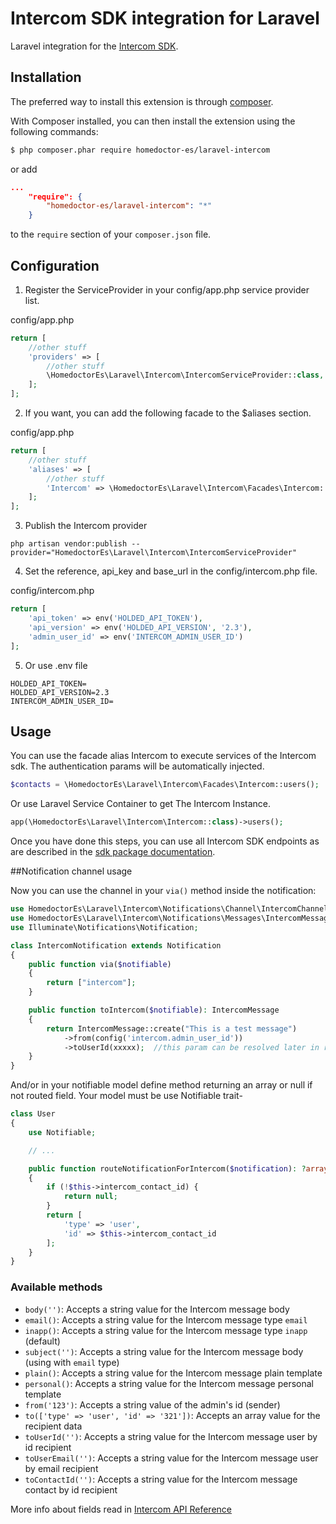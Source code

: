 Intercom SDK integration for Laravel
===================================
Laravel integration for the [Intercom SDK](https://github.com/intercom/intercom-php).

## Installation

The preferred way to install this extension is through [composer](http://getcomposer.org/download/).

With Composer installed, you can then install the extension using the following commands:

```bash
$ php composer.phar require homedoctor-es/laravel-intercom
```

or add

```json
...
    "require": {
        "homedoctor-es/laravel-intercom": "*"
    }
```

to the ```require``` section of your `composer.json` file.

## Configuration

1. Register the ServiceProvider in your config/app.php service provider list.

config/app.php
```php
return [
    //other stuff
    'providers' => [
        //other stuff
        \HomedoctorEs\Laravel\Intercom\IntercomServiceProvider::class,
    ];
];
```

2. If you want, you can add the following facade to the $aliases section.

config/app.php
```php
return [
    //other stuff
    'aliases' => [
        //other stuff
        'Intercom' => \HomedoctorEs\Laravel\Intercom\Facades\Intercom::class,
    ];
];
```

3. Publish the Intercom provider
```
php artisan vendor:publish --provider="HomedoctorEs\Laravel\Intercom\IntercomServiceProvider"
```

4. Set the reference, api_key and base_url in the config/intercom.php file.

config/intercom.php

```php
return [
    'api_token' => env('HOLDED_API_TOKEN'),
    'api_version' => env('HOLDED_API_VERSION', '2.3'),
    'admin_user_id' => env('INTERCOM_ADMIN_USER_ID')
];
```

5. Or use .env file
```
HOLDED_API_TOKEN=
HOLDED_API_VERSION=2.3
INTERCOM_ADMIN_USER_ID=
```

## Usage

You can use the facade alias Intercom to execute services of the Intercom sdk. The
authentication params will be automatically injected.

```php
$contacts = \HomedoctorEs\Laravel\Intercom\Facades\Intercom::users();
```

Or use Laravel Service Container to get The Intercom Instance.

```php
app(\HomedoctorEs\Laravel\Intercom\Intercom::class)->users();
```

Once you have done this steps, you can use all Intercom SDK endpoints as are described in the [sdk package documentation](https://github.com/intercom/intercom-php).

##Notification channel usage

Now you can use the channel in your `via()` method inside the notification:

``` php
use HomedoctorEs\Laravel\Intercom\Notifications\Channel\IntercomChannel;
use HomedoctorEs\Laravel\Intercom\Notifications\Messages\IntercomMessage;
use Illuminate\Notifications\Notification;

class IntercomNotification extends Notification
{
    public function via($notifiable)
    {
        return ["intercom"];
    }

    public function toIntercom($notifiable): IntercomMessage
    {
        return IntercomMessage::create("This is a test message")
            ->from(config('intercom.admin_user_id'))
            ->toUserId(xxxxx);  //this param can be resolved later in routeNotificationForIntercom
    }
}
```

And/or in your notifiable model define method returning an array or null if not routed field. Your model must be use Notifiable trait- 

```php
class User
{
    use Notifiable;

    // ...

    public function routeNotificationForIntercom($notification): ?array
    {
        if (!$this->intercom_contact_id) {
            return null;
        }
        return [
            'type' => 'user',
            'id' => $this->intercom_contact_id
        ];
    }
}
```

### Available methods

- `body('')`: Accepts a string value for the Intercom message body
- `email()`: Accepts a string value for the Intercom message type `email`
- `inapp()`: Accepts a string value for the Intercom message type `inapp` (default)
- `subject('')`: Accepts a string value for the Intercom message body (using with `email` type)
- `plain()`:  Accepts a string value for the Intercom message plain template
- `personal()`: Accepts a string value for the Intercom message personal template
- `from('123')`: Accepts a string value of the admin's id (sender)
- `to(['type' => 'user', 'id' => '321'])`: Accepts an array value for the recipient data
- `toUserId('')`: Accepts a string value for the Intercom message user by id recipient
- `toUserEmail('')`: Accepts a string value for the Intercom message user by email recipient
- `toContactId('')`: Accepts a string value for the Intercom message contact by id recipient

More info about fields read in [Intercom API Reference](https://developers.intercom.com/intercom-api-reference/reference#admin-initiated-conversation)